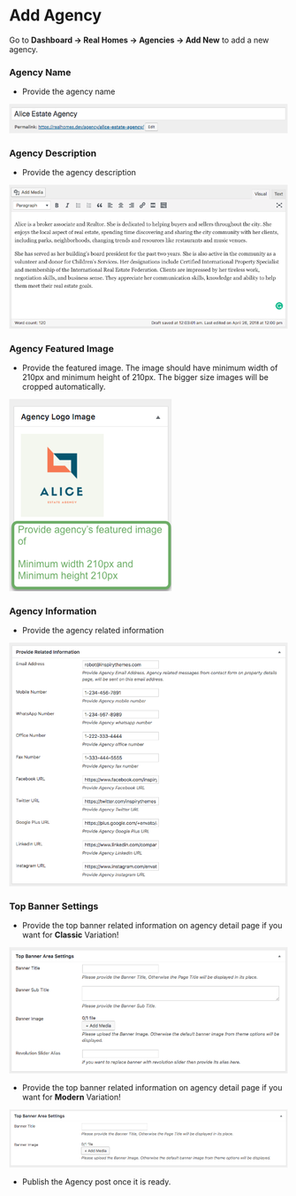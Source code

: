# Add Agency

Go to **Dashboard → Real Homes → Agencies → Add New** to add a new agency.

### Agency Name

- Provide the agency name

![Agency Name](images/add-content/add-agency-title.png)

### Agency Description

- Provide the agency description

![Agency Description](images/add-content/agency-description.png)

### Agency Featured Image

-  Provide the featured image. The image should have minimum width of 210px and minimum height of 210px. The bigger size images will be cropped automatically. 

![Agency Picture](images/add-content/agency-logo-image.png)

### Agency Information

- Provide the agency related information

![Agency Information](images/add-content/agency-information.png)

### Top Banner Settings

- Provide the top banner related information on agency detail page if you want for **Classic** Variation!

![Add Agency Page](images/add-content/top-banner-area-settings.png)

- Provide the top banner related information on agency detail page if you want for **Modern** Variation!

![Add Agency Page](images/create-pages/agent-banner-area-settings-mod.png)

- Publish the Agency post once it is ready.